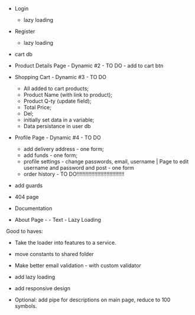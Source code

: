 
- Login
  - lazy loading

- Register
  - lazy loading

- cart db

- Product Details Page - Dynamic #2 - TO DO - add to cart btn

- Shopping Cart - Dynamic #3 - TO DO
  - All added to cart products;
  - Product Name (with link to product);
  - Product Q-ty (update field);
  - Total Price;
  - Del;
  - initially set data in a variable;
  - Data persistance in user db

- Profile Page - Dynamic #4 - TO DO
  - add delivery address - one form;
  - add funds - one form;
  - profile settings - change passwords, email, username | Page to edit username and password and post - one form
  - order history - TO DO!!!!!!!!!!!!!!!!!!!!!!!!!!!!!!!!

- add guards

- 404 page

- Documentation

- About Page - - Text - Lazy Loading


Good to haves:
- Take the loader into features to a service.

- move constants to shared folder

- Make better email validation - with custom validator

- add lazy loading

- add responsive design

- Optional: add pipe for descriptions on main page, reduce to 100 symbols.